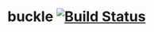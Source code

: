 buckle [![Build Status](https://travis-ci.org/fiveisprime/buckle.png?branch=master)](https://travis-ci.org/fiveisprime/buckle)
===========
